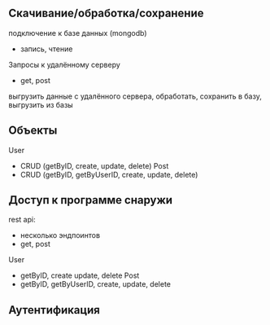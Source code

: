 Скачивание/обработка/сохранение
---

подключение к базе данных (mongodb)
- запись, чтение

Запросы к удалённому серверу
- get, post

выгрузить данные с удалённого сервера, обработать, сохранить в базу, выгрузить из базы


Объекты
---

User
- CRUD (getByID, create, update, delete)
Post
- CRUD (getByID, getByUserID, create, update, delete)


Доступ к программе снаружи
---

rest api:
- несколько эндпоинтов
- get, post

User
- getByID, create update, delete
Post
- getByID, getByUserID, create, update, delete


Аутентификация
---
